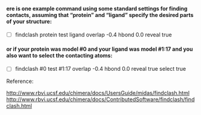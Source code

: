 #### ere is one example command using some standard settings for finding contacts, assuming that “protein” and “ligand” specify the desired parts of your structure:

- [ ] findclash protein test ligand overlap -0.4 hbond 0.0 reveal true

#### or if your protein was model #0 and your ligand was model #1:17 and you also want to select the contacting atoms:

- [ ] findclash #0 test #1:17 overlap -0.4 hbond 0.0 reveal true select true

Reference: 

<http://www.rbvi.ucsf.edu/chimera/docs/UsersGuide/midas/findclash.html> 
<http://www.rbvi.ucsf.edu/chimera/docs/ContributedSoftware/findclash/findclash.html>
